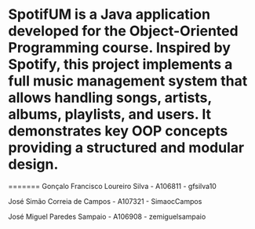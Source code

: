 
# SpotifUM is a Java application developed for the Object-Oriented Programming course. Inspired by Spotify, this project implements a full music management system that allows handling songs, artists, albums, playlists, and users.  It demonstrates key OOP concepts  providing a structured and modular design. 
=======
Gonçalo Francisco Loureiro Silva - A106811 - gfsilva10

José Simão Correia de Campos - A107321 - SimaocCampos

José Miguel Paredes Sampaio - A106908 - zemiguelsampaio

